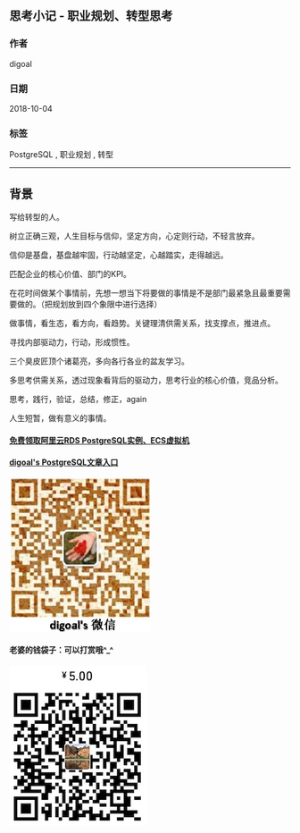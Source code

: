 ## 思考小记 - 职业规划、转型思考  
                                                                     
### 作者                                                                     
digoal                                                                     
                                                                     
### 日期                                                                     
2018-10-04                                                                   
                                                                     
### 标签                                                                     
PostgreSQL , 职业规划 , 转型    
                                                                     
----                                                                     
                                                                     
## 背景   
写给转型的人。  
  
树立正确三观，人生目标与信仰，坚定方向，心定则行动，不轻言放弃。   
  
信仰是基盘，基盘越牢固，行动越坚定，心越踏实，走得越远。  
  
匹配企业的核心价值、部门的KPI。  
  
在花时间做某个事情前，先想一想当下将要做的事情是不是部门最紧急且最重要需要做的。（把规划放到四个象限中进行选择）   
  
做事情，看生态，看方向，看趋势。关键理清供需关系，找支撑点，推进点。    
  
寻找内部驱动力，行动，形成惯性。   
  
三个臭皮匠顶个诸葛亮，多向各行各业的盆友学习。    
  
多思考供需关系，透过现象看背后的驱动力，思考行业的核心价值，竞品分析。   
  
思考，践行，验证，总结，修正，again   
    
人生短暂，做有意义的事情。  
   
    
  
  
  
  
  
  
  
  
  
#### [免费领取阿里云RDS PostgreSQL实例、ECS虚拟机](https://free.aliyun.com/ "57258f76c37864c6e6d23383d05714ea")
  
  
#### [digoal's PostgreSQL文章入口](https://github.com/digoal/blog/blob/master/README.md "22709685feb7cab07d30f30387f0a9ae")
  
  
![digoal's weixin](../pic/digoal_weixin.jpg "f7ad92eeba24523fd47a6e1a0e691b59")
  
  
#### 老婆的钱袋子：可以打赏哦^_^  
![wife's weixin ds](../pic/wife_weixin_ds.jpg "acd5cce1a143ef1d6931b1956457bc9f")
  
